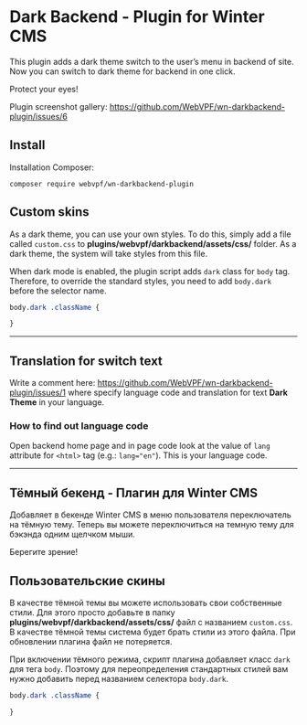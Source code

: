 # Dark Backend - Plugin for Winter CMS

This plugin adds a dark theme switch to the user’s menu in backend of site. Now you can switch to dark theme for backend in one click.

Protect your eyes!

Plugin screenshot gallery: https://github.com/WebVPF/wn-darkbackend-plugin/issues/6

## Install

Installation Сomposer:

```
composer require webvpf/wn-darkbackend-plugin
```

## Custom skins

As a dark theme, you can use your own styles. To do this, simply add a file called `custom.css` to **plugins/webvpf/darkbackend/assets/css/** folder. As a dark theme, the system will take styles from this file.

When dark mode is enabled, the plugin script adds `dark` class for `body` tag. Therefore, to override the standard styles, you need to add `body.dark` before the selector name.

```css
body.dark .className {

}
```

---

## Translation for switch text

Write a comment here: https://github.com/WebVPF/wn-darkbackend-plugin/issues/1 where specify language code and translation for text **Dark Theme** in your language.

### How to find out language code

Open backend home page and in page code look at the value of `lang` attribute for `<html>` tag (e.g.: `lang="en"`). This is your language code.

---

## Тёмный бекенд - Плагин для Winter CMS

Добавляет в бекенде Winter CMS в меню пользователя переключатель на тёмную тему. Теперь вы можете переключиться на темную тему для бэкэнда одним щелчком мыши.

Берегите зрение!

## Пользовательские скины

В качестве тёмной темы вы можете использовать свои собственные стили. Для этого просто добавьте в папку **plugins/webvpf/darkbackend/assets/css/** файл с названием `custom.css`. В качестве тёмной темы система будет брать стили из этого файла. При обновлении плагина файл не потеряется.

При включении тёмного режима, скрипт плагина добавляет класс `dark` для тега `body`. Поэтому для переопределения стандартных стилей вам нужно добавить перед названием селектора `body.dark`.

```css
body.dark .className {

}
```
